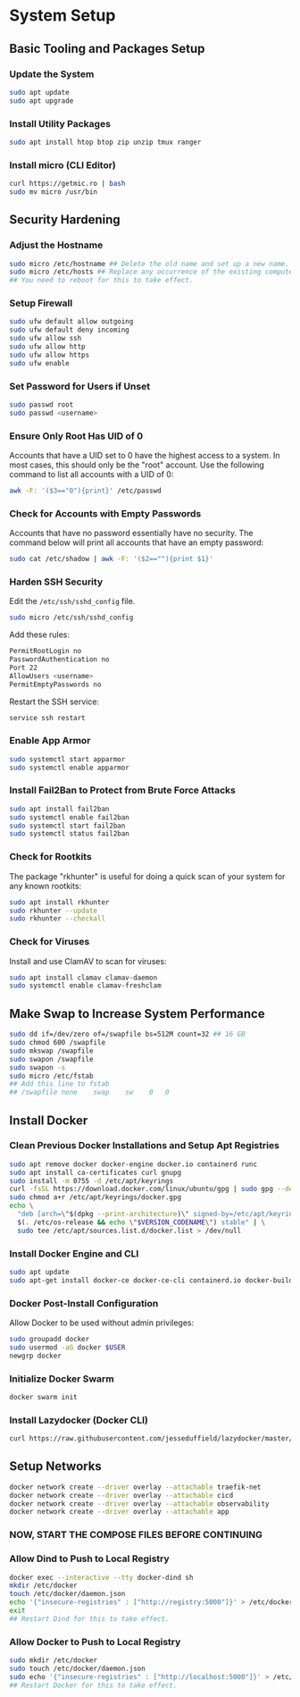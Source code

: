 # System Setup

## Basic Tooling and Packages Setup

### Update the System

```bash
sudo apt update
sudo apt upgrade
```

### Install Utility Packages

```bash
sudo apt install htop btop zip unzip tmux ranger
```

### Install micro (CLI Editor)

```bash
curl https://getmic.ro | bash
sudo mv micro /usr/bin
```

## Security Hardening

### Adjust the Hostname

```bash
sudo micro /etc/hostname ## Delete the old name and set up a new name.
sudo micro /etc/hosts ## Replace any occurrence of the existing computer name with your new one.
## You need to reboot for this to take effect.
```

### Setup Firewall

```bash
sudo ufw default allow outgoing
sudo ufw default deny incoming
sudo ufw allow ssh
sudo ufw allow http
sudo ufw allow https
sudo ufw enable
```

### Set Password for Users if Unset

```bash
sudo passwd root
sudo passwd <username>
```

### Ensure Only Root Has UID of 0

Accounts that have a UID set to 0 have the highest access to a system. In most cases, this should only be the "root" account. Use the following command to list all accounts with a UID of 0:

```bash
awk -F: '($3=="0"){print}' /etc/passwd
```

### Check for Accounts with Empty Passwords

Accounts that have no password essentially have no security. The command below will print all accounts that have an empty password:

```bash
sudo cat /etc/shadow | awk -F: '($2==""){print $1}'
```

### Harden SSH Security

Edit the `/etc/ssh/sshd_config` file.

```bash
sudo micro /etc/ssh/sshd_config
```

Add these rules:

```bash
PermitRootLogin no
PasswordAuthentication no
Port 22
AllowUsers <username>
PermitEmptyPasswords no
```

Restart the SSH service:

```bash
service ssh restart
```

### Enable App Armor

```bash
sudo systemctl start apparmor
sudo systemctl enable apparmor
```

### Install Fail2Ban to Protect from Brute Force Attacks

```bash
sudo apt install fail2ban
sudo systemctl enable fail2ban
sudo systemctl start fail2ban
sudo systemctl status fail2ban
```

### Check for Rootkits

The package "rkhunter" is useful for doing a quick scan of your system for any known rootkits:

```bash
sudo apt install rkhunter
sudo rkhunter --update
sudo rkhunter --checkall
```

### Check for Viruses

Install and use ClamAV to scan for viruses:

```bash
sudo apt install clamav clamav-daemon
sudo systemctl enable clamav-freshclam
```

## Make Swap to Increase System Performance

```bash
sudo dd if=/dev/zero of=/swapfile bs=512M count=32 ## 16 GB
sudo chmod 600 /swapfile
sudo mkswap /swapfile
sudo swapon /swapfile
sudo swapon -s
sudo micro /etc/fstab
## Add this line to fstab
## /swapfile none    swap    sw    0   0     
```

## Install Docker

### Clean Previous Docker Installations and Setup Apt Registries

```bash
sudo apt remove docker docker-engine docker.io containerd runc
sudo apt install ca-certificates curl gnupg
sudo install -m 0755 -d /etc/apt/keyrings
curl -fsSL https://download.docker.com/linux/ubuntu/gpg | sudo gpg --dearmor -o /etc/apt/keyrings/docker.gpg
sudo chmod a+r /etc/apt/keyrings/docker.gpg
echo \
  "deb [arch=\"$(dpkg --print-architecture)\" signed-by=/etc/apt/keyrings/docker.gpg] https://download.docker.com/linux/ubuntu \
  $(. /etc/os-release && echo \"$VERSION_CODENAME\") stable" | \
  sudo tee /etc/apt/sources.list.d/docker.list > /dev/null
```

### Install Docker Engine and CLI

```bash
sudo apt update
sudo apt-get install docker-ce docker-ce-cli containerd.io docker-buildx-plugin docker-compose-plugin
```

### Docker Post-Install Configuration

Allow Docker to be used without admin privileges:

```bash
sudo groupadd docker
sudo usermod -aG docker $USER
newgrp docker
```

### Initialize Docker Swarm

```bash
docker swarm init
```

### Install Lazydocker (Docker CLI)

```bash
curl https://raw.githubusercontent.com/jesseduffield/lazydocker/master/scripts/install_update_linux.sh | bash
```

## Setup Networks

```bash
docker network create --driver overlay --attachable traefik-net
docker network create --driver overlay --attachable cicd
docker network create --driver overlay --attachable observability
docker network create --driver overlay --attachable app
```

### NOW, START THE COMPOSE FILES BEFORE CONTINUING

### Allow Dind to Push to Local Registry

```bash
docker exec --interactive --tty docker-dind sh
mkdir /etc/docker
touch /etc/docker/daemon.json
echo '{"insecure-registries" : ["http://registry:5000"]}' > /etc/docker/daemon.json
exit
## Restart Dind for this to take effect.
```

### Allow Docker to Push to Local Registry

```bash
sudo mkdir /etc/docker
sudo touch /etc/docker/daemon.json
sudo echo '{"insecure-registries" : ["http://localhost:5000"]}' > /etc/docker/daemon.json
## Restart Docker for this to take effect.
```
